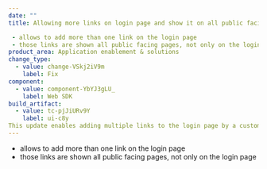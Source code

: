 ```yaml
---
date: ""
title: Allowing more links on login page and show it on all public facing pages

 - allows to add more than one link on the login page 
 - those links are shown all public facing pages, not only on the login page
product_area: Application enablement & solutions
change_type:
  - value: change-VSkj2iV9m
    label: Fix
component:
  - value: component-YbYJ3gLU_
    label: Web SDK
build_artifact:
  - value: tc-pjJiURv9Y
    label: ui-c8y
This update enables adding multiple links to the login page by a custom application configuration. These links will be displayed on all public-facing pages of the site, not only on the login page. This provides a consistent experience for users accessing public pages, with easy access to extra helpful links from any page. You can for example add there a privacy notice or a terms and conditions link.
---
```

- allows to add more than one link on the login page 
 - those links are shown all public facing pages, not only on the login page